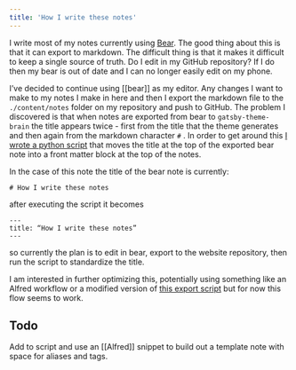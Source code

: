 ```yaml
---
title: 'How I write these notes'
---
```


I write most of my notes currently using [Bear](bear.app). The good thing about this is that it can export to markdown. The difficult thing is that it makes it difficult to keep a single source of truth. Do I edit in my GitHub repository? If I do then my bear is out of date and I can no longer easily edit on my phone.

I’ve decided to continue using [[bear]] as my editor. Any changes I want to make to my notes I make in here and then I export the markdown file to the `./content/notes` folder on my repository and push to GitHub. The problem I discovered is that when notes are exported from bear to `gatsby-theme-brain` the title appears twice - first from the title that the theme generates and then again from the markdown character `#` . In order to get around this [I wrote a python script](https://github.com/dschapman/my-website/blob/master/parse-md.py) that moves the title at the top of the exported bear note into a front matter block at the top of the notes.

In the case of this note the title of the bear note is currently:

```
# How I write these notes
```

after executing the script it becomes

```
---
title: “How I write these notes”
---
```

so currently the plan is to edit in bear, export to the website repository, then run the script to standardize the title.

I am interested in further optimizing this, potentially using something like an Alfred workflow or a modified version of [this export script](https://github.com/andymatuschak/Bear-Markdown-Export) but for now this flow seems to work.

## Todo

Add to script and use an [[Alfred]] snippet to build out a template note with space for aliases and tags.
